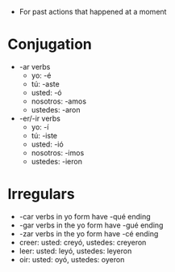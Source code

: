 - For past actions that happened at a moment

# Conjugation
- -ar verbs
  - yo: -é
  - tú: -aste
  - usted: -ó
  - nosotros: -amos
  - ustedes: -aron
- -er/-ir verbs
  - yo: -í
  - tú: -iste
  - usted: -ió
  - nosotros: -imos
  - ustedes: -ieron

# Irregulars
- -car verbs in yo form have -qué ending
- -gar verbs in the yo form have -gué ending
- -zar verbs in the yo form have -cé ending
- creer: usted: creyó, ustedes: creyeron
- leer: usted: leyó, ustedes: leyeron
- oir: usted: oyó, ustedes: oyeron